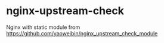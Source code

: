 # nginx-upstream-check  
Nginx with static module from https://github.com/yaoweibin/nginx_upstream_check_module
